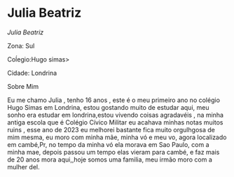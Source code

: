 <H1>Julia Beatriz</H1> 

<p> <em>Julia Beatriz </em> </p>
<p>Zona: Sul</m></p>
<p>Coĺegio:Hugo simas></p>

<html> Cidade: Londrina </html>

 <p>  Sobre Mim </p>
 <p>  Eu me chamo Julia , tenho 16 anos , este é o meu primeiro ano no colégio Hugo Simas em Londrina, estou gostando muito de estudar aqui, meu sonho era estudar em londrina,estou vivendo coisas agradavéis , na minha antiga escola que é Colégio Cívico Militar eu acahava minhas notas muitos ruins , esse ano de 2023 eu melhorei bastante fica muito orgulhgosa de mim mesma, eu moro com minha mãe, minha vó e meu vo, agora localizado em cambé,Pr, no tempo da minha vó ela morava em Sao Paulo, com a minha mae, depois passou um tempo elas vieram para cambé, e faz mais de 20 anos mora aqui,,hoje somos uma familia, meu irmão moro com a mulher del.  </p>

